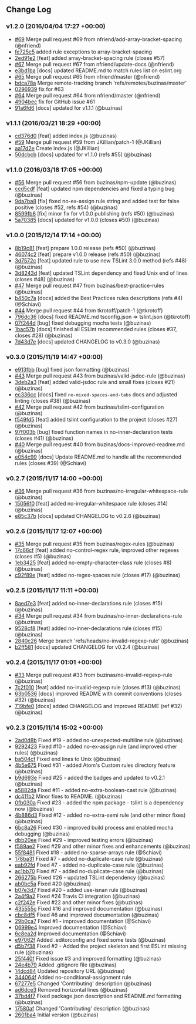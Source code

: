 ## Change Log

### v1.2.0 (2016/04/04 17:27 +00:00)
- [#69](https://github.com/buzinas/tslint-eslint-rules/pull/69) Merge pull request #69 from nfriend/add-array-bracket-spacing (@nfriend)
- [fe725c5](https://github.com/buzinas/tslint-eslint-rules/commit/fe725c5621474c434c4fcd424e97b22bacd8df2f) added rule exceptions to array-bracket-spacing
- [2ed91e2](https://github.com/buzinas/tslint-eslint-rules/commit/2ed91e2d6c3691ada63ae855bdfb73d4315174de) [feat] added array-bracket-spacing rule (closes #57)
- [#67](https://github.com/buzinas/tslint-eslint-rules/pull/67) Merge pull request #67 from nfriend/update-docs (@nfriend)
- [e3bd1ba](https://github.com/buzinas/tslint-eslint-rules/commit/e3bd1ba978878f71eaa801ce38857b4c9bf7e4bd) [docs] updated README.md to match rules list on eslint.org
- [#65](https://github.com/buzinas/tslint-eslint-rules/pull/65) Merge pull request #65 from nfriend/master (@nfriend)
- [bdca78a](https://github.com/buzinas/tslint-eslint-rules/commit/bdca78ae91cca963e9b93c3bdcb18e661378f55a) Merge remote-tracking branch 'refs/remotes/buzinas/master'
- [0296939](https://github.com/buzinas/tslint-eslint-rules/commit/0296939042e9fff33d54a7ced74831252e588d10) fix for #63
- [#64](https://github.com/buzinas/tslint-eslint-rules/pull/64) Merge pull request #64 from nfriend/master (@nfriend)
- [4904bec](https://github.com/buzinas/tslint-eslint-rules/commit/4904bec6846d96275901d2570a314f4441f937fe) fix for GitHub issue #61
- [91a6fd6](https://github.com/buzinas/tslint-eslint-rules/commit/91a6fd612e6e1fb26d5e43a23ae896c19d4bcc1b) [docs] updated for v1.1.1 (@buzinas)

### v1.1.1 (2016/03/21 18:29 +00:00)
- [cd376d0](https://github.com/buzinas/tslint-eslint-rules/commit/cd376d0877aaec62acc7a4dd4d17e66d0807c3a4) [feat] added index.js (@buzinas)
- [#59](https://github.com/buzinas/tslint-eslint-rules/pull/59) Merge pull request #59 from JKillian/patch-1 (@JKillian)
- [aa17d2e](https://github.com/buzinas/tslint-eslint-rules/commit/aa17d2e83a08a84b8635c9d205d77cf295a66492) Create index.js (@JKillian)
- [50dcbcb](https://github.com/buzinas/tslint-eslint-rules/commit/50dcbcb7cd02849055301a6fef3d2f6d3debf829) [docs] updated for v1.1.0 (refs #55) (@buzinas)

### v1.1.0 (2016/03/18 17:05 +00:00)
- [#56](https://github.com/buzinas/tslint-eslint-rules/pull/56) Merge pull request #56 from buzinas/npm-update (@buzinas)
- [ccd5cdf](https://github.com/buzinas/tslint-eslint-rules/commit/ccd5cdfe5e0ac30ee09add8c5828cf7aefc90f6e) [feat] updated npm dependencies and fixed a typing bug (@buzinas)
- [9da7ba8](https://github.com/buzinas/tslint-eslint-rules/commit/9da7ba8a45d172c5f5c04733da210a2b0a59d272) [fix] fixed no-ex-assign rule string and added test for false positive (closes #52, refs #54) (@buzinas)
- [8599fb6](https://github.com/buzinas/tslint-eslint-rules/commit/8599fb6d6abc9a10eb6afea259d162ff11cd956a) [fix] minor fix for v1.0.0 publishing (refs #50) (@buzinas)
- [5a70385](https://github.com/buzinas/tslint-eslint-rules/commit/5a703851e5633843f539339d882d4f56785bf3ad) [docs] updated for v1.0.0 (closes #50) (@buzinas)

### v1.0.0 (2015/12/14 17:14 +00:00)
- [8b19c81](https://github.com/buzinas/tslint-eslint-rules/commit/8b19c81bfbb06f0ad1f1787655fbebf2da4ed863) [feat] prepare 1.0.0 release (refs #50) (@buzinas)
- [46074c2](https://github.com/buzinas/tslint-eslint-rules/commit/46074c2bad89f3017a59e7ce3f49933d27608c4c) [feat] prepare v1.0.0 release (refs #50) (@buzinas)
- [3d7572c](https://github.com/buzinas/tslint-eslint-rules/commit/3d7572c6852da6b042502f72772acfd984c0fcda) [feat] updated rule to use new TSLint 3.0.0 method (refs #48) (@buzinas)
- [3d8243d](https://github.com/buzinas/tslint-eslint-rules/commit/3d8243dd64783728eb52797db4fd9f641cbf2d05) [feat] updated TSLint dependency and fixed Unix end of lines (closes #48) (@buzinas)
- [#47](https://github.com/buzinas/tslint-eslint-rules/pull/47) Merge pull request #47 from buzinas/best-practice-rules (@buzinas)
- [b450c7a](https://github.com/buzinas/tslint-eslint-rules/commit/b450c7accd339cbab9a2111956d920b521a19387) [docs] added the Best Practices rules descriptions (refs #4) (@Schiavi)
- [#44](https://github.com/buzinas/tslint-eslint-rules/pull/44) Merge pull request #44 from tkrotoff/patch-1 (@tkrotoff)
- [796dc36](https://github.com/buzinas/tslint-eslint-rules/commit/796dc3667a72e0c78285d4517743fdf44cb49857) [docs] fixed README.md tsconfig.json => tslint.json (@tkrotoff)
- [07f244d](https://github.com/buzinas/tslint-eslint-rules/commit/07f244db69d4796d21bd5e6befafe32527c8f1da) [bug] fixed debugging mocha tests (@buzinas)
- [1bac57b](https://github.com/buzinas/tslint-eslint-rules/commit/1bac57bf938f4f6785ca7f4dfe907e0114d23067) [docs] finished all ESLint recommended rules (closes #37, closes #28) (@buzinas)
- [7d43d7e](https://github.com/buzinas/tslint-eslint-rules/commit/7d43d7e807fa7fc72314c4e206143ea56cebd949) [docs] updated CHANGELOG to v0.3.0 (@buzinas)

### v0.3.0 (2015/11/19 14:47 +00:00)
- [e913fbb](https://github.com/buzinas/tslint-eslint-rules/commit/e913fbbe9bd6b8977d2e13748a1a04c23a59f4aa) [bug] fixed json formatting (@buzinas)
- [#43](https://github.com/buzinas/tslint-eslint-rules/pull/43) Merge pull request #43 from buzinas/valid-jsdoc-rule (@buzinas)
- [3deb2a3](https://github.com/buzinas/tslint-eslint-rules/commit/3deb2a35789142ca58741c134b158d7ff66b4a20) [feat] added valid-jsdoc rule and small fixes (closes #21) (@buzinas)
- [ec336cc](https://github.com/buzinas/tslint-eslint-rules/commit/ec336cc472c52cb92a62d36514f197113d413c69) [docs] fixed `no-mixed-spaces-and-tabs` docs and adjusted linting (closes #38) (@buzinas)
- [#42](https://github.com/buzinas/tslint-eslint-rules/pull/42) Merge pull request #42 from buzinas/tslint-configuration (@buzinas)
- [f549fd5](https://github.com/buzinas/tslint-eslint-rules/commit/f549fd5af1923c89712161cdd9486834ff1af4f7) [feat] added tslint configuration to the project (closes #27) (@buzinas)
- [97f003b](https://github.com/buzinas/tslint-eslint-rules/commit/97f003b8d63d6457875be726c46949047fc1cf5c) [bug] fixed function names in no-inner-declaration tests (closes #41) (@buzinas)
- [#40](https://github.com/buzinas/tslint-eslint-rules/pull/40) Merge pull request #40 from buzinas/docs-improved-readme.md (@buzinas)
- [e054c99](https://github.com/buzinas/tslint-eslint-rules/commit/e054c990541c44a9b247e44f9be8bd527f6fa603) [docs] Update README.md to handle all the recommended rules (closes #39) (@Schiavi)

### v0.2.7 (2015/11/17 14:00 +00:00)
- [#36](https://github.com/buzinas/tslint-eslint-rules/pull/36) Merge pull request #36 from buzinas/no-irregular-whitespace-rule (@buzinas)
- [15056f0](https://github.com/buzinas/tslint-eslint-rules/commit/15056f0722bee86c4fad44156622af4473261c47) [feat] added no-irregular-whitespace rule (closes #14) (@buzinas)
- [e85c37b](https://github.com/buzinas/tslint-eslint-rules/commit/e85c37b6922df692dff1137edad9987acce7b3a0) [docs] updated CHANGELOG to v0.2.6 (@buzinas)

### v0.2.6 (2015/11/17 12:07 +00:00)
- [#35](https://github.com/buzinas/tslint-eslint-rules/pull/35) Merge pull request #35 from buzinas/regex-rules (@buzinas)
- [17c66cf](https://github.com/buzinas/tslint-eslint-rules/commit/17c66cf8bf0590d1a138326ef54c0c10a8cbd71d) [feat] added no-control-regex rule, improved other regexes (closes #5) (@buzinas)
- [1eb3425](https://github.com/buzinas/tslint-eslint-rules/commit/1eb34253bc16ceb05c061fa5de0dd5d2d8f9054b) [feat] added no-empty-character-class rule (closes #8) (@buzinas)
- [c92f89e](https://github.com/buzinas/tslint-eslint-rules/commit/c92f89e31a10eb97660fd2310ec6718fcab3b3b4) [feat] added no-regex-spaces rule (closes #17) (@buzinas)

### v0.2.5 (2015/11/17 11:11 +00:00)
- [8aed7e3](https://github.com/buzinas/tslint-eslint-rules/commit/8aed7e39d0490a1af1272e1733d5a8ba4cdc2a2e) [feat] added no-inner-declarations rule (closes #15) (@buzinas)
- [#34](https://github.com/buzinas/tslint-eslint-rules/pull/34) Merge pull request #34 from buzinas/no-inner-declarations-rule (@buzinas)
- [9528cf8](https://github.com/buzinas/tslint-eslint-rules/commit/9528cf8979dd1a4fa0bc8d3cd870ce4ce0b8a0c9) [feat] added no-inner-declarations rule (closes #15) (@buzinas)
- [2840c26](https://github.com/buzinas/tslint-eslint-rules/commit/2840c26da237d194e3636e37828c94a759585179) Merge branch 'refs/heads/no-invalid-regexp-rule' (@buzinas)
- [b2ff581](https://github.com/buzinas/tslint-eslint-rules/commit/b2ff581f29eb1edd53ca1daa961c2ccc4694b8c8) [docs] updated CHANGELOG for v0.2.4 (@buzinas)

### v0.2.4 (2015/11/17 01:01 +00:00)
- [#33](https://github.com/buzinas/tslint-eslint-rules/pull/33) Merge pull request #33 from buzinas/no-invalid-regexp-rule (@buzinas)
- [7c2f010](https://github.com/buzinas/tslint-eslint-rules/commit/7c2f0104696f85b03ead14f771406c4845cec819) [feat] added no-invalid-regexp rule (closes #13) (@buzinas)
- [63b0536](https://github.com/buzinas/tslint-eslint-rules/commit/63b053653c2234b531ee233185fdb07d3bd04545) [docs] improved README with commit conventions (closes #32) (@buzinas)
- [719bfe0](https://github.com/buzinas/tslint-eslint-rules/commit/719bfe091c6608ec284d7a3e3b9ec21d2a47a5ad) [docs] added CHANGELOG and improved README (ref #32) (@buzinas)

### v0.2.3 (2015/11/14 15:02 +00:00)
- [2ad0d8b](https://github.com/buzinas/tslint-eslint-rules/commit/2ad0d8b0c464d23ed4d2a0735368341df0def496) Fixed #19 - added no-unexpected-multiline rule (@buzinas)
- [9292423](https://github.com/buzinas/tslint-eslint-rules/commit/9292423a033abb75ddcd5ade48f5026861273e05) Fixed #10 - added no-ex-assign rule (and improved other rules) (@buzinas)
- [ba504cf](https://github.com/buzinas/tslint-eslint-rules/commit/ba504cfd3967c191d99121fe7e84b17631fc546a) Fixed end lines to Unix (@buzinas)
- [4b5e675](https://github.com/buzinas/tslint-eslint-rules/commit/4b5e67542b6b2487f10a528275c5cda36b64f271) Fixed #31 - added Atom's Custom rules directory feature (@buzinas)
- [b9d693e](https://github.com/buzinas/tslint-eslint-rules/commit/b9d693eb558a499562119460f62ef9fee402f400) Fixed #25 - added the badges and updated to v0.2.1 (@buzinas)
- [a5882da](https://github.com/buzinas/tslint-eslint-rules/commit/a5882daf7221aa7c0b6032ed67830f2762704c86) Fixed #11 - added no-extra-boolean-cast rule (@buzinas)
- [dc411b2](https://github.com/buzinas/tslint-eslint-rules/commit/dc411b26fa57f7f7f08691b95a99540e0c108093) Minor fixes to README. (@buzinas)
- [0fb030a](https://github.com/buzinas/tslint-eslint-rules/commit/0fb030a98fc47af7cb51843336c5c27e9c661ec5) Fixed #23 - added the npm package - tslint is a dependency now (@buzinas)
- [4b886d3](https://github.com/buzinas/tslint-eslint-rules/commit/4b886d340890f5aaf035cee18b8993de67a234ee) Fixed #12 - added no-extra-semi rule (and other minor fixes) (@buzinas)
- [6bc8a26](https://github.com/buzinas/tslint-eslint-rules/commit/6bc8a26353ed6ca80877c8626c989b1d24a66f4f) Fixed #30 - improved build process and enabled mocha debugging (@buzinas)
- [dbb20ee](https://github.com/buzinas/tslint-eslint-rules/commit/dbb20eea333e514eaad2d54e2e476698babd0bb4) Fixed #29 - improved testing errors (@buzinas)
- [f589ae2](https://github.com/buzinas/tslint-eslint-rules/commit/f589ae2f2cf862815bf26804eebb8aa988924111) Fixed #29 and other minor fixes and enhancements (@buzinas)
- [55f8481](https://github.com/buzinas/tslint-eslint-rules/commit/55f84818d7c2d031699fbd1f98ee97e33a755cb7) Fixed #18 - added no-sparse-arrays rule (@Schiavi)
- [178ba31](https://github.com/buzinas/tslint-eslint-rules/commit/178ba31a417f5ecf3ac23c10342d65230b5a1bc7) Fixed #7 - added no-duplicate-case rule (@buzinas)
- [eab92fd](https://github.com/buzinas/tslint-eslint-rules/commit/eab92fddec2428d4e30f80ed6ac53b090f1caa0a) Fixed #7 - added no-duplicate-case rule (@buzinas)
- [ac1bb70](https://github.com/buzinas/tslint-eslint-rules/commit/ac1bb700f4f04639cdef40996b2c0c6d42231a23) Fixed #7 - added no-duplicate-case rule (@buzinas)
- [266275b](https://github.com/buzinas/tslint-eslint-rules/commit/266275bf0ba05291559b5d518150ac143007ae8f) Fixed #26 - updated TSLint dependency (@buzinas)
- [ab0bc5a](https://github.com/buzinas/tslint-eslint-rules/commit/ab0bc5a572c32f82fbeaf2c6eed7c995d5fd8d74) Fixed #20 (@buzinas)
- [b07e3d7](https://github.com/buzinas/tslint-eslint-rules/commit/b07e3d757b6c15058e5110a39229fd617440064d) Fixed #20 - added use-isnan rule (@buzinas)
- [2a4f9a2](https://github.com/buzinas/tslint-eslint-rules/commit/2a4f9a2c8c1cc024be51775d9be20444f947edb5) Fixed #24 Travis CI integration (@buzinas)
- [c2f242e](https://github.com/buzinas/tslint-eslint-rules/commit/c2f242ead01b7467a239398964d7f7543f395200) Fixed #22 and other minor fixes (@buzinas)
- [435555c](https://github.com/buzinas/tslint-eslint-rules/commit/435555ce2f7e70dcabc6ac87616b72d6af17d70b) Fixed #16 and improved documentation (@buzinas)
- [cbc8df5](https://github.com/buzinas/tslint-eslint-rules/commit/cbc8df5a601fb25896ec0f2785c854ae94d5f4a9) Fixed #6 and improved documentation (@buzinas)
- [29b0ca7](https://github.com/buzinas/tslint-eslint-rules/commit/29b0ca785a308b89eceefae24c15dc8fcf6e6d6a) Fixed #1 - improved documentation (@Schiavi)
- [06999e4](https://github.com/buzinas/tslint-eslint-rules/commit/06999e444ec10710efae790ce96bd6685a0295e3) Improved documentation (@Schiavi)
- [6c8ea2d](https://github.com/buzinas/tslint-eslint-rules/commit/6c8ea2d90e960dfb5c3fcf79dc3ce99540799e0b) Improved documentation (@Schiavi)
- [e97062f](https://github.com/buzinas/tslint-eslint-rules/commit/e97062f60dd2d9d5921c4108a7d699b6b5e74c64) Added .editorconfig and fixed some tests (@buzinas)
- [d5b7f38](https://github.com/buzinas/tslint-eslint-rules/commit/d5b7f38a82abb86bd7503b20dc47b06b07c59211) Fixed #2 - Added the project skeleton and first ESLint missing rule (@buzinas)
- [25f440f](https://github.com/buzinas/tslint-eslint-rules/commit/25f440fb6d4e646c4a2106766cb87d02f5eea3f8) Fixed issue #3 and improved formatting (@buzinas)
- [24e4b79](https://github.com/buzinas/tslint-eslint-rules/commit/24e4b79b2c326b2aa3d1321e5c2d0407e71a4b51) Added .gitignore file (@buzinas)
- [14dcd84](https://github.com/buzinas/tslint-eslint-rules/commit/14dcd8425c4853c97433cbecc4c1d2d8f59b11ee) Updated repository URL (@buzinas)
- [344064f](https://github.com/buzinas/tslint-eslint-rules/commit/344064f97e5a8bcc861181bd77ede2ad2741d526) Added no-conditional-assignment rule
- [67277e5](https://github.com/buzinas/tslint-eslint-rules/commit/67277e5a6990ba2429c7c26b8e62a2dead7daa26) Changed 'Contributing' description (@buzinas)
- [ad6dce3](https://github.com/buzinas/tslint-eslint-rules/commit/ad6dce3dd094c242dde94687204f240aa9b379e3) Removed horizontal lines (@buzinas)
- [37bd4f7](https://github.com/buzinas/tslint-eslint-rules/commit/37bd4f7d028cad05e9c53138d4be56f8fda632b1) Fixed package.json description and README.md formatting (@buzinas)
- [17580af](https://github.com/buzinas/tslint-eslint-rules/commit/17580af112cd34647b27eab6a45f00b8585da8f9) Changed 'Contributing' description (@buzinas)
- [2601ba4](https://github.com/buzinas/tslint-eslint-rules/commit/2601ba448c8e8d639539dc461d8b2dc43bb908fa) Initial version (@buzinas)
